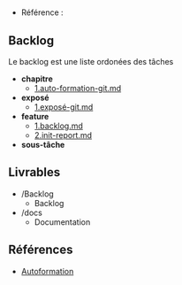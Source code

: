 #  

- Référence :   

 

## Backlog 

Le backlog est une liste ordonées des tâches 

- **chapitre** 
  - [1.auto-formation-git.md](./Backlog/chapitre/1.auto-formation-git.md) 
- **exposé** 
  - [1.exposé-git.md](./Backlog/exposé/1.exposé-git.md) 
- **feature** 
  - [1.backlog.md](./Backlog/feature/1.backlog.md) 
  - [2.init-report.md](./Backlog/feature/2.init-report.md) 
- **sous-tâche** 
## Livrables 


 

- /Backlog 
  - Backlog 
- /docs 
  - Documentation 
## Références 

 

- [Autoformation](#) 

